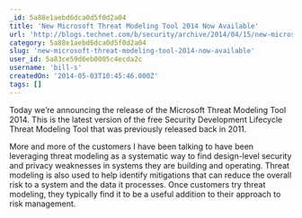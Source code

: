 ```yaml
---
_id: 5a88e1aebd6dca0d5f0d2a04
title: 'New Microsoft Threat Modeling Tool 2014 Now Available'
url: 'http://blogs.technet.com/b/security/archive/2014/04/15/new-microsoft-threat-modeling-tool-2014-now-available.aspx'
category: 5a88e1aebd6dca0d5f0d2a04
slug: 'new-microsoft-threat-modeling-tool-2014-now-available'
user_id: 5a83ce59d6eb0005c4ecda2c
username: 'bill-s'
createdOn: '2014-05-03T10:45:46.000Z'
tags: []
---
```


Today we’re announcing the release of the Microsoft Threat Modeling Tool 2014. This is the latest version of the free Security Development Lifecycle Threat Modeling Tool that was previously released back in 2011.

More and more of the customers I have been talking to have been leveraging threat modeling as a systematic way to find design-level security and privacy weaknesses in systems they are building and operating. Threat modeling is also used to help identify mitigations that can reduce the overall risk to a system and the data it processes. Once customers try threat modeling, they typically find it to be a useful addition to their approach to risk management.  

